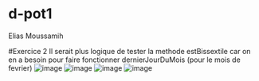 # d-pot1
Elias Moussamih

#Exercice 2
Il serait plus logique de tester la methode estBissextile car on en a besoin pour faire fonctionner dernierJourDuMois (pour le mois de fevrier)
![image](https://user-images.githubusercontent.com/128966201/230571745-a8bd16e4-f429-479f-ae62-196c18e8593d.png)
![image](https://user-images.githubusercontent.com/128966201/230571796-42b1f4d5-ba57-4197-bc58-d08ba75e1671.png)
![image](https://user-images.githubusercontent.com/128966201/230571955-136ceede-d305-484c-bcc1-6b4f549fab7b.png)
![image](https://user-images.githubusercontent.com/128966201/230571876-f6bb802d-199e-4245-8693-d0b9dbea8d1c.png)

